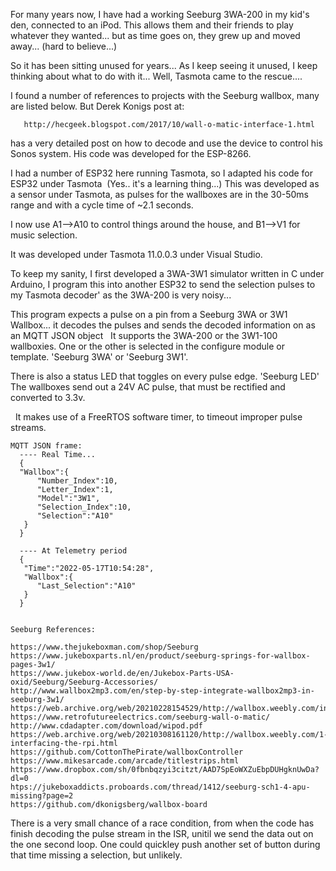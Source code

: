 For many years now, I have had a working Seeburg 3WA-200 in my kid's den, connected to an iPod. 
This allows them and their friends to play whatever they wanted... but as time goes on, they grew 
up and moved away... (hard to believe...)

So it has been sitting unused for years... As I keep seeing it unused, I keep thinking about what to do with it... 
Well, Tasmota came to the rescue....

I found a number of references to projects with the Seeburg wallbox, many are listed below. But Derek Konigs post at:
~~~
   http://hecgeek.blogspot.com/2017/10/wall-o-matic-interface-1.html
~~~
has a very detailed post on how to decode and use the device to control his Sonos system. His code was developed for the ESP-8266.

I had a number of ESP32 here running Tasmota, so I adapted his code for ESP32 under Tasmota  (Yes.. it's a learning thing...)
This was developed as a sensor under Tasmota, as pulses for the wallboxes are in the 30-50ms range and with a cycle time of ~2.1 seconds.

I now use A1-->A10 to control things around the house, and B1-->V1 for music selection.

It was developed under Tasmota 11.0.0.3 under Visual Studio.

To keep my sanity, I first developed a 3WA-3W1 simulator written in C under Arduino, 
I program this into another ESP32 to send the selection pulses to my Tasmota decoder'
as the 3WA-200 is very noisy...

This program expects a pulse on a pin from a Seeburg 3WA or 3W1 Wallbox...
it decodes the pulses and sends the decoded information on as an MQTT JSON object
  
It supports the 3WA-200 or the 3W1-100 wallboxies. One or the other is selected
in the configure module or template. 'Seeburg 3WA' or 'Seeburg 3W1'. 

There is also a status LED that toggles on every pulse edge. 'Seeburg LED'
 
The wallboxes send out a 24V AC pulse, that must be rectified and converted to 3.3v.

 
It makes use of a FreeRTOS software timer, to timeout improper pulse streams.
  
~~~
MQTT JSON frame:
  ---- Real Time...
  {
  "Wallbox":{
      "Number_Index":10,
      "Letter_Index":1,
      "Model":"3W1",
      "Selection_Index":10,
      "Selection":"A10"
   }
  }
  
  ---- At Telemetry period
  {
   "Time":"2022-05-17T10:54:28",
   "Wallbox":{
      "Last_Selection":"A10"
   }
  }
  
  ~~~

~~~
Seeburg References:

https://www.thejukeboxman.com/shop/Seeburg
https://www.jukeboxparts.nl/en/product/seeburg-springs-for-wallbox-pages-3w1/
https://www.jukebox-world.de/en/Jukebox-Parts-USA-oxid/Seeburg/Seeburg-Accessories/
http://www.wallbox2mp3.com/en/step-by-step-integrate-wallbox2mp3-in-seeburg-3w1/
https://web.archive.org/web/20210228154529/http://wallbox.weebly.com/index.html
https://www.retrofutureelectrics.com/seeburg-wall-o-matic/
http://www.cdadapter.com/download/wipod.pdf
https://web.archive.org/web/20210308161120/http://wallbox.weebly.com/1-interfacing-the-rpi.html
https://github.com/CottonThePirate/wallboxController
https://www.mikesarcade.com/arcade/titlestrips.html
https://www.dropbox.com/sh/0fbnbqzyi3citzt/AAD7SpEoWXZuEbpDUHgknUwDa?dl=0
htps://jukeboxaddicts.proboards.com/thread/1412/seeburg-sch1-4-apu-missing?page=2
https://github.com/dkonigsberg/wallbox-board
~~~

There is a very small chance of a race condition, from when the code has finish decoding the pulse stream 
in the ISR, unitil we send the data out on the one second loop. 
One could quickley push another set of button during that time missing a selection, but unlikely.
  
  
  
